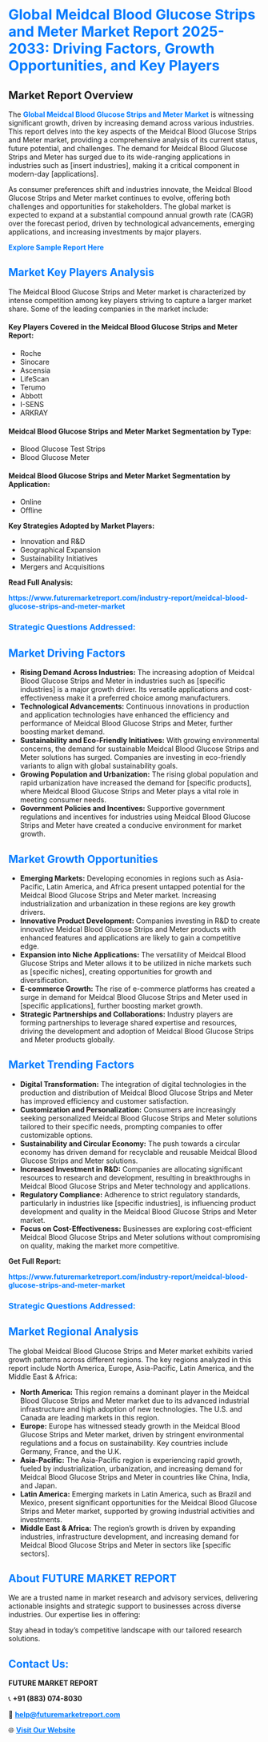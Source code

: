 <h1 style="color: #007BFF;">Global Meidcal Blood Glucose Strips and Meter Market Report 2025-2033: Driving Factors, Growth Opportunities, and Key Players</h1>

<section id="overview">
<h2>Market Report Overview</h2>
<p>The <a href="https://www.futuremarketreport.com/industry-report/meidcal-blood-glucose-strips-and-meter-market" style="color: #007BFF; text-decoration: none;"><strong>Global Meidcal Blood Glucose Strips and Meter Market</strong></a> is witnessing significant growth, driven by increasing demand across various industries. This report delves into the key aspects of the Meidcal Blood Glucose Strips and Meter market, providing a comprehensive analysis of its current status, future potential, and challenges. The demand for Meidcal Blood Glucose Strips and Meter has surged due to its wide-ranging applications in industries such as [insert industries], making it a critical component in modern-day [applications].</p>
<p>As consumer preferences shift and industries innovate, the Meidcal Blood Glucose Strips and Meter market continues to evolve, offering both challenges and opportunities for stakeholders. The global market is expected to expand at a substantial compound annual growth rate (CAGR) over the forecast period, driven by technological advancements, emerging applications, and increasing investments by major players.</p>
</section>

<section id="overview">
<p><a href="https://www.futuremarketreport.com/request-sample/reportId=79479" style="color: #007BFF; text-decoration: none;"><strong>Explore Sample Report Here</strong></a></p>
</section>

<section id="key-players">
<h2 style="color: #007BFF;">Market Key Players Analysis</h2>
<p>The Meidcal Blood Glucose Strips and Meter market is characterized by intense competition among key players striving to capture a larger market share. Some of the leading companies in the market include:</p>
<h4>Key Players Covered in the Meidcal Blood Glucose Strips and Meter Report:</h4>
<ul><li>Roche</li><li>Sinocare</li><li>Ascensia</li><li>LifeScan</li><li>Terumo</li><li>Abbott</li><li>I-SENS</li><li>ARKRAY</li></ul>
<h4>Meidcal Blood Glucose Strips and Meter Market Segmentation by Type:</h4>
<ul><li>Blood Glucose Test Strips</li><li>Blood Glucose Meter</li></ul>

<h4>Meidcal Blood Glucose Strips and Meter Market Segmentation by Application:</h4>
<ul><li>Online</li><li>Offline</li></ul>
<p><strong>Key Strategies Adopted by Market Players:</strong></p>
<ul>
<li>Innovation and R&D</li>
<li>Geographical Expansion</li>
<li>Sustainability Initiatives</li>
<li>Mergers and Acquisitions</li>
</ul>
</section>

<section>
<p><strong>Read Full Analysis: </strong></p><a href="https://www.futuremarketreport.com/industry-report/meidcal-blood-glucose-strips-and-meter-market" style="color: #007BFF; text-decoration: none;"><strong>https://www.futuremarketreport.com/industry-report/meidcal-blood-glucose-strips-and-meter-market</strong></a>
<h3 style="color: #007BFF;">Strategic Questions Addressed:</h3>
</section>

<section id="driving-factors">
<h2 style="color: #007BFF;">Market Driving Factors</h2>
<ul>
<li><strong>Rising Demand Across Industries:</strong> The increasing adoption of Meidcal Blood Glucose Strips and Meter in industries such as [specific industries] is a major growth driver. Its versatile applications and cost-effectiveness make it a preferred choice among manufacturers.</li>
<li><strong>Technological Advancements:</strong> Continuous innovations in production and application technologies have enhanced the efficiency and performance of Meidcal Blood Glucose Strips and Meter, further boosting market demand.</li>
<li><strong>Sustainability and Eco-Friendly Initiatives:</strong> With growing environmental concerns, the demand for sustainable Meidcal Blood Glucose Strips and Meter solutions has surged. Companies are investing in eco-friendly variants to align with global sustainability goals.</li>
<li><strong>Growing Population and Urbanization:</strong> The rising global population and rapid urbanization have increased the demand for [specific products], where Meidcal Blood Glucose Strips and Meter plays a vital role in meeting consumer needs.</li>
<li><strong>Government Policies and Incentives:</strong> Supportive government regulations and incentives for industries using Meidcal Blood Glucose Strips and Meter have created a conducive environment for market growth.</li>
</ul>
</section>

<section id="growth-opportunities">
<h2 style="color: #007BFF;">Market Growth Opportunities</h2>
<ul>
<li><strong>Emerging Markets:</strong> Developing economies in regions such as Asia-Pacific, Latin America, and Africa present untapped potential for the Meidcal Blood Glucose Strips and Meter market. Increasing industrialization and urbanization in these regions are key growth drivers.</li>
<li><strong>Innovative Product Development:</strong> Companies investing in R&D to create innovative Meidcal Blood Glucose Strips and Meter products with enhanced features and applications are likely to gain a competitive edge.</li>
<li><strong>Expansion into Niche Applications:</strong> The versatility of Meidcal Blood Glucose Strips and Meter allows it to be utilized in niche markets such as [specific niches], creating opportunities for growth and diversification.</li>
<li><strong>E-commerce Growth:</strong> The rise of e-commerce platforms has created a surge in demand for Meidcal Blood Glucose Strips and Meter used in [specific applications], further boosting market growth.</li>
<li><strong>Strategic Partnerships and Collaborations:</strong> Industry players are forming partnerships to leverage shared expertise and resources, driving the development and adoption of Meidcal Blood Glucose Strips and Meter products globally.</li>
</ul>
</section>

<section id="trending-factors">
<h2 style="color: #007BFF;">Market Trending Factors</h2>
<ul>
<li><strong>Digital Transformation:</strong> The integration of digital technologies in the production and distribution of Meidcal Blood Glucose Strips and Meter has improved efficiency and customer satisfaction.</li>
<li><strong>Customization and Personalization:</strong> Consumers are increasingly seeking personalized Meidcal Blood Glucose Strips and Meter solutions tailored to their specific needs, prompting companies to offer customizable options.</li>
<li><strong>Sustainability and Circular Economy:</strong> The push towards a circular economy has driven demand for recyclable and reusable Meidcal Blood Glucose Strips and Meter solutions.</li>
<li><strong>Increased Investment in R&D:</strong> Companies are allocating significant resources to research and development, resulting in breakthroughs in Meidcal Blood Glucose Strips and Meter technology and applications.</li>
<li><strong>Regulatory Compliance:</strong> Adherence to strict regulatory standards, particularly in industries like [specific industries], is influencing product development and quality in the Meidcal Blood Glucose Strips and Meter market.</li>
<li><strong>Focus on Cost-Effectiveness:</strong> Businesses are exploring cost-efficient Meidcal Blood Glucose Strips and Meter solutions without compromising on quality, making the market more competitive.</li>
</ul>
</section>

<section>
<p><strong>Get Full Report: </strong></p><a href="https://www.futuremarketreport.com/industry-report/meidcal-blood-glucose-strips-and-meter-market" style="color: #007BFF; text-decoration: none;"><strong>https://www.futuremarketreport.com/industry-report/meidcal-blood-glucose-strips-and-meter-market</strong></a>
<h3 style="color: #007BFF;">Strategic Questions Addressed:</h3>
</section>


<section id="regional-analysis">
<h2 style="color: #007BFF;">Market Regional Analysis</h2>
<p>The global Meidcal Blood Glucose Strips and Meter market exhibits varied growth patterns across different regions. The key regions analyzed in this report include North America, Europe, Asia-Pacific, Latin America, and the Middle East & Africa:</p>
<ul>
<li><strong>North America:</strong> This region remains a dominant player in the Meidcal Blood Glucose Strips and Meter market due to its advanced industrial infrastructure and high adoption of new technologies. The U.S. and Canada are leading markets in this region.</li>
<li><strong>Europe:</strong> Europe has witnessed steady growth in the Meidcal Blood Glucose Strips and Meter market, driven by stringent environmental regulations and a focus on sustainability. Key countries include Germany, France, and the U.K.</li>
<li><strong>Asia-Pacific:</strong> The Asia-Pacific region is experiencing rapid growth, fueled by industrialization, urbanization, and increasing demand for Meidcal Blood Glucose Strips and Meter in countries like China, India, and Japan.</li>
<li><strong>Latin America:</strong> Emerging markets in Latin America, such as Brazil and Mexico, present significant opportunities for the Meidcal Blood Glucose Strips and Meter market, supported by growing industrial activities and investments.</li>
<li><strong>Middle East & Africa:</strong> The region’s growth is driven by expanding industries, infrastructure development, and increasing demand for Meidcal Blood Glucose Strips and Meter in sectors like [specific sectors].</li>
</ul>
</section>

<footer>
<h2 style="color: #007BFF;">About FUTURE MARKET REPORT</h2>
<p>We are a trusted name in market research and advisory services, delivering actionable insights and strategic support to businesses across diverse industries. Our expertise lies in offering:</p>

<p>Stay ahead in today’s competitive landscape with our tailored research solutions.</p>

<h2 style="color: #007BFF;">Contact Us:</h2>
<p><strong>FUTURE MARKET REPORT</strong></p>
<p>📞 <strong>+91 (883) 074-8030</strong></p>
<p>📧 <strong><a href="mailto:help@futuremarketreport.com" style="color: #007BFF;">help@futuremarketreport.com</a></strong></p>
<p>🌐 <strong><a href="https://www.futuremarketreport.com/" style="color: #007BFF;">Visit Our Website</a></strong></p>
</footer>